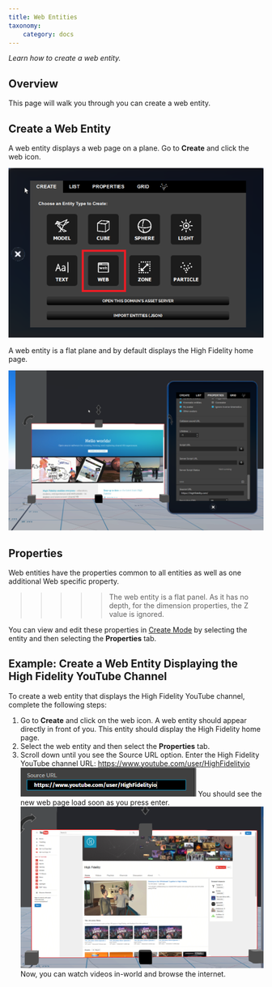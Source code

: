 ```yaml
---
title: Web Entities
taxonomy:
    category: docs
---
```


*Learn how to create a web entity.*

## Overview

This page will walk you through you can create a web entity.

## Create a Web Entity

A web entity displays a web page on a plane. Go to **Create** and click the web icon.

![](create-button-open.PNG)

A web entity is a flat plane and by default displays the High Fidelity home page.

![](web-entity.PNG)

## Properties

Web entities have the properties common to all entities as well as one additional Web specific property.

> > > > > The web entity is a flat panel. As it has no depth, for the dimension properties, the Z value is ignored.

You can view and edit these properties in [Create Mode](../create-mode) by selecting the entity and then selecting the **Properties** tab.

## Example: Create a Web Entity Displaying the High Fidelity YouTube Channel

To create a web entity that displays the High Fidelity YouTube channel, complete the following steps:

1. Go to **Create** and click on the web icon. A web entity should appear directly in front of you. This entity should display the High Fidelity home page.
2. Select the web entity and then select the **Properties** tab.
3. Scroll down until you see the Source URL option. Enter the High Fidelity YouTube channel URL: https://www.youtube.com/user/HighFidelityio
   ![](source-url.PNG)
   You should see the new web page load soon as you press enter.
   ![](youtube-web-entity.PNG)
   ​Now, you can watch videos in-world and browse the internet.
